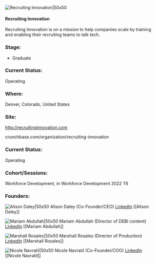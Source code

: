 

![Recruiting Innovation|50x50](https://res.cloudinary.com/crunchbase-production/image/upload/mudhhkztpvwnawlepnhr)

#### Recruiting Innovation
Recruiting Innovation is on a mission to help companies scale by training and enabling their recruiting teams to talk tech.

### Stage: 
 - Graduate 

### Current Status: 
Operating

### Where:
Denver, Colorado, United States

### Site:
http://recruitinginnovation.com



crunchbase.com/organization/recruiting-innovation

### Current Status: 
Operating

### Cohort/Sessions: 
Workforce Development, in Workforce Development 2022 T6

### Founders: 

![Alison Daley|50x50]() Alison Daley (Co-Founder/CEO) [LinkedIn](https://linkedin.com/in/alisonlawrence) [[Alison Daley]]

![Mariam Abdullah|50x50]() Mariam Abdullah (Director of DEBI content) [LinkedIn](https://linkedin.com/in/mariam-mo-abdullah-909367b0) [[Mariam Abdullah]]

![Marshall Rosales|50x50]() Marshall Rosales (Director of Production) [LinkedIn](https://linkedin.com/in/marshall-rosales) [[Marshall Rosales]]

![Nicole Navratil|50x50]() Nicole Navratil (Co-Founder/COO) [LinkedIn](https://linkedin.com/in/nicolenavratil) [[Nicole Navratil]]


